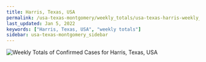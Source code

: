 ```yaml
---
title: Harris, Texas, USA
permalink: /usa-texas-montgomery/weekly_totals/usa-texas-harris-weekly_totals.html
last_updated: Jan 5, 2022
keywords: ["Harris, Texas, USA", "weekly totals"]
sidebar: usa-texas-montgomery_sidebar
---
```


![Weekly Totals of Confirmed Cases for Harris, Texas, USA](/covid_tracker/images/graphs/usa-texas-harris-weekly_totals_graph.png)

